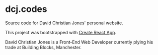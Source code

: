 # dcj.codes

Source code for David Christian Jones' personal website.

This project was bootstrapped with [Create React App](https://github.com/facebookincubator/create-react-app).

David Christian Jones is a Front-End Web Developer currently plying his trade at Building Blocks, Manchester.

